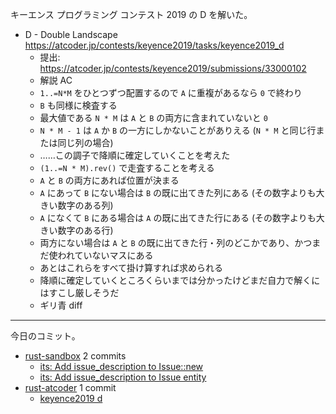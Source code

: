 キーエンス プログラミング コンテスト 2019 の D を解いた。

- D - Double Landscape
  <https://atcoder.jp/contests/keyence2019/tasks/keyence2019_d>
  - 提出: <https://atcoder.jp/contests/keyence2019/submissions/33000102>
  - 解説 AC
  - `1..=N*M` をひとつずつ配置するので `A` に重複があるなら `0` で終わり
  - `B` も同様に検査する
  - 最大値である `N * M` は `A` と `B` の両方に含まれていないと `0`
  - `N * M - 1` は `A` か `B` の一方にしかないことがありえる (`N * M` と同じ行または同じ列の場合)
  - ……この調子で降順に確定していくことを考えた
  - `(1..=N * M).rev()` で走査することを考える
  - `A` と `B` の両方にあれば位置が決まる
  - `A` にあって `B` にない場合は `B` の既に出てきた列にある (その数字よりも大きい数字のある列)
  - `A` になくて `B` にある場合は `A` の既に出てきた行にある (その数字よりも大きい数字のある行)
  - 両方にない場合は `A` と `B` の既に出てきた行・列のどこかであり、かつまだ使われていないマスにある
  - あとはこれらをすべて掛け算すれば求められる
  - 降順に確定していくところくらいまでは分かったけどまだ自力で解くにはすこし厳しそうだ
  - ギリ青 diff

---

今日のコミット。

- [rust-sandbox](https://github.com/bouzuya/rust-sandbox) 2 commits
  - [its: Add issue_description to Issue::new](https://github.com/bouzuya/rust-sandbox/commit/e29f2d7267c009837e384aa75e11c55a2783ad53)
  - [its: Add issue_description to Issue entity](https://github.com/bouzuya/rust-sandbox/commit/c66cffa98f39db1ca5103afb86b28f33e7a0b57f)
- [rust-atcoder](https://github.com/bouzuya/rust-atcoder) 1 commit
  - [keyence2019 d](https://github.com/bouzuya/rust-atcoder/commit/67e23622af6309646069a9940aeecfcb57903843)

